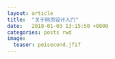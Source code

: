 ```yaml
---
layout: article
title:  "关于网页设计入门"
date:   2018-01-03 13:15:50 +0800
categories: posts rwd
image:
  teaser: peisecond.jfif
---
```

